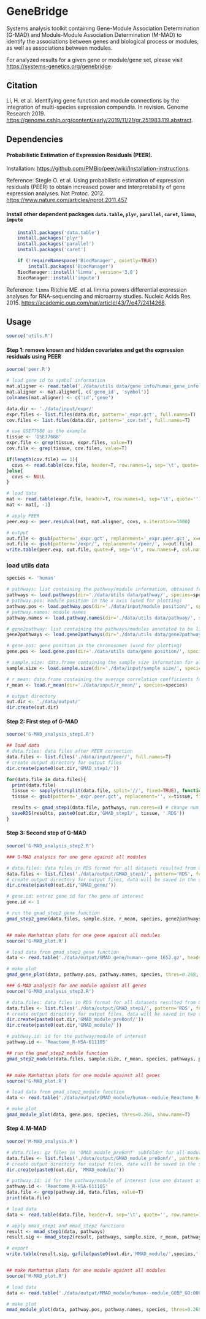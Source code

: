 # GeneBridge
Systems analysis toolkit containing Gene-Module Association Determination (G-MAD) and Module-Module Association Determination (M-MAD) to identify the associations between genes and biological process or modules, as well as associations between modules.

For analyzed results for a given gene or module/gene set, please visit https://systems-genetics.org/genebridge.

## Citation
Li, H. et al. Identifying gene function and module connections by the integration of multi-species expression compendia. In revision. Genome Research 2019. https://genome.cshlp.org/content/early/2019/11/21/gr.251983.119.abstract.


## Dependencies

#### Probabilistic Estimation of Expression Residuals (PEER).

Installation: https://github.com/PMBio/peer/wiki/Installation-instructions.

Reference: Stegle O. et al. Using probabilistic estimation of expression residuals (PEER) to obtain increased power and interpretability of gene expression analyses. Nat Protoc. 2012. https://www.nature.com/articles/nprot.2011.457

#### Install other dependent packages `data.table`, `plyr`, `parallel`, `caret`, `limma`, `impute`
```R
    install.packages('data.table')
    install.packages('plyr')
    install.packages('parallel')
    install.packages('caret')

    if (!requireNamespace('BiocManager', quietly=TRUE))
        install.packages('BiocManager')
    BiocManager::install('limma', version='3.8')
    BiocManager::install('impute')
```    
Reference: `limma` Ritchie ME. et al. limma powers differential expression analyses for RNA-sequencing and microarray studies. Nucleic Acids Res. 2015. https://academic.oup.com/nar/article/43/7/e47/2414268.

## Usage
```R
source('utils.R')
```    

#### Step 1: remove known and hidden covariates and get the expression residuals using PEER
```R
source('peer.R')

# load gene id to symbol information
mat.aligner <- read.table('./data/utils data/gene info/human_gene_info.txt', header=T, sep='\t', quote='')
mat.aligner <- mat.aligner[, c('gene_id', 'symbol')]
colnames(mat.aligner) <- c('id','gene')

data.dir <- './data/input/expr/'
expr.files <- list.files(data.dir, pattern='_expr.gct', full.names=T)
cov.files <- list.files(data.dir, pattern='_cov.txt', full.names=T)

# use GSE77688 as the example
tissue <- 'GSE77688'
expr.file <- grep(tissue, expr.files, value=T)
cov.file <- grep(tissue, cov.files, value=T)

if(length(cov.file) == 1){
  covs <- read.table(cov.file, header=T, row.names=1, sep='\t', quote='')
}else{
  covs <- NULL
}

# load data
mat <- read.table(expr.file, header=T, row.names=1, sep='\t', quote='')
mat <- mat[, -1]

# apply PEER
peer.exp <- peer.residual(mat, mat.aligner, covs, n.iteration=1000)

# output
out.file <- gsub(pattern='_expr.gct', replacement='_expr.peer.gct', x=expr.file)
out.file <- gsub(pattern='/expr/', replacement='/peer/', x=out.file)
write.table(peer.exp, out.file, quote=F, sep='\t', row.names=F, col.names=T)
```    

### load utils data
```R
species <- 'human'

# pathways: list containing the pathway/module information, obtained from 'load.pathways' function in 'utils.R'
pathways <- load.pathways(dir='./data/utils data/pathway/', species=species)
# pathway.pos: module position in the x axis (used for plotting)
pathway.pos <- load.pathway.pos(dir='./data/input/module position/', species=species)
# pathway.names: module names
pathway.names <- load.pathway.names(dir='./data/utils data/pathway/', species=species)

# gene2pathway: list containing the pathways/modules annotated to be linked to gene, obtained from 'load.gene2pathways' function in 'utils.R'
gene2pathways <- load.gene2pathways(dir='./data/utils data/gene2pathway/', species=species)

# gene.pos: gene position in the chromosomes (used for plotting)
gene.pos <- load.gene.pos(dir='./data/utils data/gene position/', species=species)

# sample.size: data.frame containing the sample size information for all datasets, obtained from 'load.sample.size' function in 'utils.R'
sample.size <- load.sample.size(dir='./data/input/sample size/', species=species)

# r_mean: data.frame containing the average correlation coefficients for pathways in all datasets, obtained from 'load.r_mean' function in 'utils.R'
r_mean <- load.r_mean(dir='./data/input/r_mean/', species=species)

# output directory
out.dir <- './data/output/'
dir.create(out.dir)

```    



#### Step 2: First step of G-MAD
```R
source('G-MAD_analysis_step1.R')

## load data
# data.files: data files after PEER correction
data.files <- list.files('./data/input/peer/', full.names=T)
# create output directory for output files
dir.create(paste0(out.dir,'GMAD_step1/'))

for(data.file in data.files){
  print(data.file)
  tissue <- sapply(strsplit(data.file, split='//', fixed=TRUE), function(x) (x[2]))
  tissue <- gsub(pattern='_expr.peer.gct', replacement='', x=tissue, fixed=T)

  results <- gmad_step1(data.file, pathways, num.cores=4) # change num.cores to enable parallel computing
  saveRDS(results, paste0(out.dir,'GMAD_step1/', tissue, '.RDS'))
}
```    


#### Step 3: Second step of G-MAD
```R
source('G-MAD_analysis_step2.R')

### G-MAD analysis for one gene against all modules

# data.files: data files in RDS format for all datasets resulted from G-MAD_step1 function in 'G-MAD_analysis_step1.R'
data.files <- list.files('./data/output/GMAD_step1/', pattern='RDS', full.names=T)      
# create output directory for output files, data will be saved in the subdirectory ('GMAD_gene') of out.dir
dir.create(paste0(out.dir,'GMAD_gene/'))

# gene.id: entrez gene id for the gene of interest
gene.id <- 1                

# run the gmad_step2_gene function
gmad_step2_gene(data.files, sample.size, r_mean, species, gene2pathways, gene.id, out.dir)


## make Manhattan plots for one gene against all modules
source('G-MAD_plot.R')

# load data from gmad_step2_gene function
data <- read.table('./data/output/GMAD_gene/human--gene_1652.gz', header=T, sep='\t', quote='')

# make plot
gmad_gene_plot(data, pathway.pos, pathway.names, species, thres=0.268, show.name=T)
```    


```R
### G-MAD analysis for one module against all genes
source('G-MAD_analysis_step2.R')

# data.files: data files in RDS format for all datasets resulted from G-MAD_step1 function in 'G-MAD_analysis_step1.R'
data.files <- list.files('./data/output/GMAD_step1/', pattern='RDS', full.names=T)
# create output directory for output files, data will be saved in two subdirectories ('GMAD_module_preBonf' and 'GMAD_module') of out.dir
dir.create(paste0(out.dir,'GMAD_module_preBonf/'))
dir.create(paste0(out.dir,'GMAD_module/'))

# pathway.id: id for the pathway/module of interest
pathway.id <- 'Reactome_R-HSA-611105'  

## run the gmad_step2_module function
gmad_step2_module(data.files, sample.size, r_mean, species, pathways, pathway.id, out.dir)


## make Manhattan plots for one module against all genes
source('G-MAD_plot.R')

# load data from gmad_step2_module function
data <- read.table('./data/output/GMAD_module/human--module_Reactome_R-HSA-191273.gz', header=T, sep='\t', quote='')

# make plot
gmad_module_plot(data, gene.pos, species, thres=0.268, show.name=T)
```    



#### Step 4. M-MAD
```R
source('M-MAD_analysis.R')

# data.files: gz files in 'GMAD_module_preBonf' subfolder for all modules resulted from gmad_step2_module function in 'G-MAD_analysis_step2.R'
data.files <- list.files('./data/output/GMAD_module_preBonf/', pattern='gz', full.names=T)
# create output directory for output files, data will be saved in the subdirectory ('MMAD_module') of out.dir
dir.create(paste0(out.dir, 'MMAD_module/'))

# pathway.id: id for the pathway/module of interest (use one dataset as the example )
pathway.id <- 'Reactome_R-HSA-611105'
data.file <- grep(pathway.id, data.files, value=T)
print(data.file)

# load data
data <- read.table(data.file, header=T, sep='\t', quote='', row.names=1)

# apply mmad_step1 and mmad_step2 functions
result <- mmad_step1(data, pathways)
result.sig <- mmad_step2(result, pathways, sample.size, r_mean, pathway.id)

# export
write.table(result.sig, gzfile(paste0(out.dir,'MMAD_module/',species,'--module_',pathway.id,'.gz')), quote=F, sep='\t', row.names=F, col.names=T)


## make Manhattan plots for one module against all modules
source('M-MAD_plot.R')

# load data
data <- read.table('./data/output/MMAD_module/human--module_GOBP_GO:0008610.gz', header=T, sep='\t', quote='')

# make plot
mmad_module_plot(data, pathway.pos, pathway.names, species, thres=0.268, show.name=T)
```

